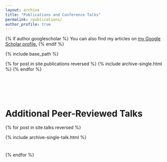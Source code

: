 ```yaml
---
layout: archive
title: "Publications and Conference Talks"
permalink: /publications/
author_profile: true
---
```


{% if author.googlescholar %}
  You can also find my articles on <u><a href="https://scholar.google.com/citations?hl=en&user=NuD8rUoAAAAJ">my Google Scholar profile</a>.</u>
{% endif %}

{% include base_path %}

{% for post in site.publications reversed %}
  {% include archive-single.html %}
{% endfor %}



<style>
  .bottom-one {margin-bottom: 1cm;}
  .bottom-two {margin-bottom: 3cm;}
</style>

<p class="bottom-two">
<h1 class="page__title">Additional Peer-Reviewed Talks</h1>
</p>

{% for post in site.talks reversed %}
<p class="bottom-one">
  {% include archive-single-talk.html %}
  </p>
{% endfor %}
